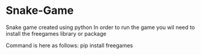 # Snake-Game
Snake game created using python 
In order to run the game you wil need to install the freegames library or package

Command is here as follows: pip install freegames
